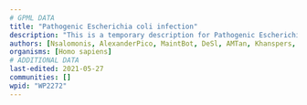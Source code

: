 ```yaml
---
# GPML DATA
title: "Pathogenic Escherichia coli infection"
description: "This is a temporary description for Pathogenic Escherichia coli infection"
authors: [Nsalomonis, AlexanderPico, MaintBot, DeSl, AMTan, Khanspers, Marvin M2]
organisms: [Homo sapiens]
# ADDITIONAL DATA
last-edited: 2021-05-27
communities: []
wpid: "WP2272"
---
```


